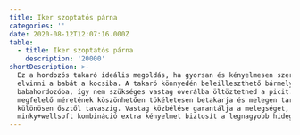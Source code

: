 ```yaml
---
title: Iker szoptatós párna
categories: ''
date: 2020-08-12T12:07:16.000Z
table:
  - title: Iker szoptatós párna
    description: '20000'
shortDescription: >-
  Ez a hordozós takaró ideális megoldás, ha gyorsan és kényelmesen szeretnéd
  elvinni a babát a kocsiba. A takaró könnyedén beleilleszthető bármelyik
  babahordozóba, így nem szükséges vastag overálba öltöztetned a picit. A
  megfelelő méretének köszönhetően tökéletesen betakarja és melegen tartja,
  különösen ősztől tavaszig. Vastag közbélése garantálja a melegséget, míg a
  minky+wellsoft kombináció extra kényelmet biztosít a legnagyobb hidegben.
---
```


